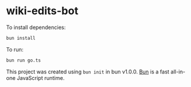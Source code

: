 # wiki-edits-bot

To install dependencies:

```bash
bun install
```

To run:

```bash
bun run go.ts
```

This project was created using `bun init` in bun v1.0.0. [Bun](https://bun.sh) is a fast all-in-one JavaScript runtime.
